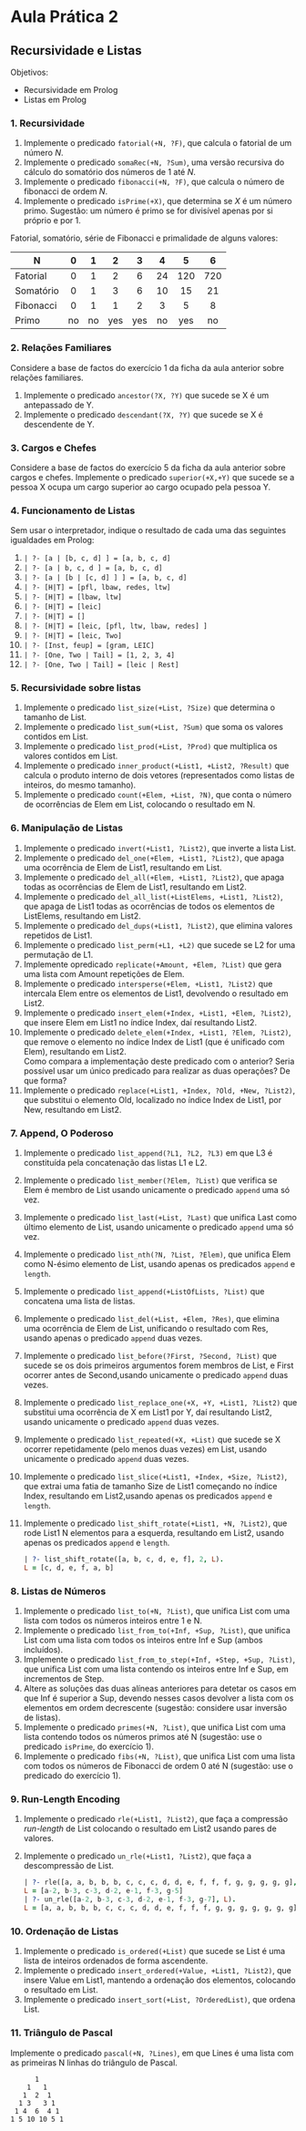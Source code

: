 # Aula Prática 2

## Recursividade e Listas

Objetivos:

- Recursividade em Prolog
- Listas em Prolog

### 1. Recursividade

1. Implemente o predicado `fatorial(+N, ?F)`, que calcula o fatorial de um número $N$.
2. Implemente o predicado `somaRec(+N, ?Sum)`, uma versão recursiva do cálculo do somatório dos números de 1 até $N$.
3. Implemente o predicado `fibonacci(+N, ?F)`, que calcula o número de fibonacci de ordem $N$.
4. Implemente o predicado `isPrime(+X)`, que determina se $X$ é um número primo. Sugestão: um número é primo se for divisível apenas por si próprio e por 1.

Fatorial, somatório, série de Fibonacci e primalidade de alguns valores:

| N         |   0   |   1   |   2   |   3   |   4   |   5   |   6   |
| --------- | :---: | :---: | :---: | :---: | :---: | :---: | :---: |
| Fatorial  |   0   |   1   |   2   |   6   |  24   |  120  |  720  |
| Somatório |   0   |   1   |   3   |   6   |  10   |  15   |  21   |
| Fibonacci |   0   |   1   |   1   |   2   |   3   |   5   |   8   |
| Primo     |  no   |  no   |  yes  |  yes  |  no   |  yes  |  no   |

### 2. Relações Familiares

Considere a base de factos do exercício 1 da ficha da aula anterior sobre relações familiares.

1. Implemente o predicado `ancestor(?X, ?Y)` que sucede se X é um antepassado de Y.
2. Implemente o predicado `descendant(?X, ?Y)` que sucede se X é descendente de Y.

### 3. Cargos e Chefes

Considere a base de factos do exercício 5 da ficha da aula anterior sobre cargos e chefes.
Implemente o predicado `superior(+X,+Y)` que sucede se a pessoa X ocupa um cargo superior ao cargo ocupado pela pessoa Y.

### 4. Funcionamento de Listas

Sem usar o interpretador, indique o resultado de cada uma das seguintes igualdades em Prolog:

1. `| ?- [a | [b, c, d] ] = [a, b, c, d]`
2. `| ?- [a | b, c, d ] = [a, b, c, d]`
3. `| ?- [a | [b | [c, d] ] ] = [a, b, c, d]`
4. `| ?- [H|T] = [pfl, lbaw, redes, ltw]`
5. `| ?- [H|T] = [lbaw, ltw]`
6. `| ?- [H|T] = [leic]`
7. `| ?- [H|T] = []`
8. `| ?- [H|T] = [leic, [pfl, ltw, lbaw, redes] ]`
9. `| ?- [H|T] = [leic, Two]`
10. `| ?- [Inst, feup] = [gram, LEIC]`
11. `| ?- [One, Two | Tail] = [1, 2, 3, 4]`
12. `| ?- [One, Two | Tail] = [leic | Rest]`

### 5. Recursividade sobre listas

1. Implemente o predicado `list_size(+List, ?Size)` que determina o tamanho de List.
2. Implemente o predicado `list_sum(+List, ?Sum)` que soma os valores contidos em List.
3. Implemente o predicado `list_prod(+List, ?Prod)` que multiplica os valores contidos em List.
4. Implemente o predicado `inner_product(+List1, +List2, ?Result)` que calcula o produto interno de dois vetores (representados como listas de inteiros, do mesmo tamanho).
5. Implemente o predicado `count(+Elem, +List, ?N)`, que conta o número de ocorrências de Elem em List, colocando o resultado em N.

### 6. Manipulação de Listas

1. Implemente o predicado `invert(+List1, ?List2)`, que inverte a lista List.
2. Implemente o predicado `del_one(+Elem, +List1, ?List2)`, que apaga uma ocorrência de Elem de List1, resultando em List.
3. Implemente o predicado `del_all(+Elem, +List1, ?List2)`, que apaga todas as ocorrências de Elem de List1, resultando em List2.
4. Implemente o predicado `del_all_list(+ListElems, +List1, ?List2)`, que apaga de List1 todas as ocorrências de todos os elementos de ListElems, resultando em List2.
5. Implemente o predicado `del_dups(+List1, ?List2)`, que elimina valores repetidos de List1.
6. Implemente o predicado `list_perm(+L1, +L2)` que sucede se L2 for uma permutação de L1.
7. Implemente opredicado `replicate(+Amount, +Elem, ?List)` que gera uma lista com Amount repetições de Elem.
8. Implemente o predicado `intersperse(+Elem, +List1, ?List2)` que intercala Elem entre os elementos de List1, devolvendo o resultado em List2.
9. Implemente o predicado `insert_elem(+Index, +List1, +Elem, ?List2)`, que insere Elem em List1 no índice Index, daí resultando List2.
10. Implemente o predicado `delete_elem(+Index, +List1, ?Elem, ?List2)`, que remove o elemento no índice Index de List1 (que é unificado com Elem), resultando em List2.\
    Como compara a implementação deste predicado com o anterior?
    Seria possível usar um único predicado para realizar as duas operações?
    De que forma?
11. Implemente o predicado `replace(+List1, +Index, ?Old, +New, ?List2)`, que substitui o
elemento Old, localizado no índice Index de List1, por New, resultando em List2.

### 7. Append, O Poderoso

1. Implemente o predicado `list_append(?L1, ?L2, ?L3)` em que L3 é constituída pela concatenação das listas L1 e L2.
2. Implemente o predicado `list_member(?Elem, ?List)` que verifica se Elem é membro de List usando unicamente o predicado `append` uma só vez.
3. Implemente o predicado `list_last(+List, ?Last)` que unifica Last como último elemento de List, usando unicamente o predicado `append` uma só vez.
4. Implemente o predicado `list_nth(?N, ?List, ?Elem)`, que unifica Elem como N-ésimo elemento de List, usando apenas os predicados `append` e `length`.
5. Implemente o predicado `list_append(+ListOfLists, ?List)` que concatena uma lista de listas.
6. Implemente o predicado `list_del(+List, +Elem, ?Res)`, que elimina uma ocorrência de Elem de List, unificando o resultado com Res, usando apenas o predicado `append` duas vezes.
7. Implemente o predicado `list_before(?First, ?Second, ?List)` que sucede se os dois primeiros argumentos forem membros de List, e First ocorrer antes de Second,usando unicamente o predicado `append` duas vezes.
8. Implemente o predicado `list_replace_one(+X, +Y, +List1, ?List2)` que substitui uma ocorrência de X em List1 por Y, daí resultando List2, usando unicamente o predicado `append` duas vezes.
9. Implemente o predicado `list_repeated(+X, +List)` que sucede se X ocorrer repetidamente (pelo menos duas vezes) em List, usando unicamente o predicado `append` duas vezes.
10. Implemente o predicado `list_slice(+List1, +Index, +Size, ?List2)`, que extrai uma fatia de tamanho Size de List1 começando no índice Index, resultando em List2,usando apenas os predicados `append` e `length`.
11. Implemente o predicado `list_shift_rotate(+List1, +N, ?List2)`, que rode List1 N elementos para a esquerda, resultando em List2, usando apenas os predicados `append` e `length`.

    ```prolog
    | ?- list_shift_rotate([a, b, c, d, e, f], 2, L).
    L = [c, d, e, f, a, b]
    ```

### 8. Listas de Números

1. Implemente o predicado `list_to(+N, ?List)`, que unifica List com uma lista com todos os números inteiros entre 1 e N.
2. Implemente o predicado `list_from_to(+Inf, +Sup, ?List)`, que unifica List com uma lista com todos os inteiros entre Inf e Sup (ambos incluídos).
3. Implemente o predicado `list_from_to_step(+Inf, +Step, +Sup, ?List)`, que unifica List com uma lista contendo os inteiros entre Inf e Sup, em incrementos de Step.
4. Altere as soluções das duas alíneas anteriores para detetar os casos em que Inf é superior a Sup, devendo nesses casos devolver a lista com os elementos em ordem decrescente (sugestão: considere usar inversão de listas).
5. Implemente o predicado `primes(+N, ?List)`, que unifica List com uma lista contendo todos os números primos até N (sugestão: use o predicado `isPrime`, do exercício 1).
6. Implemente o predicado `fibs(+N, ?List)`, que unifica List com uma lista com todos os números de Fibonacci de ordem 0 até N (sugestão: use o predicado do exercício 1).

### 9. Run-Length Encoding

1. Implemente o predicado `rle(+List1, ?List2)`, que faça a compressão *run-length* de List colocando o resultado em List2 usando pares de valores.
2. Implemente o predicado `un_rle(+List1, ?List2)`, que faça a descompressão de List.

    ```prolog
    | ?- rle([a, a, b, b, b, c, c, c, d, d, e, f, f, f, g, g, g, g, g], L).
    L = [a-2, b-3, c-3, d-2, e-1, f-3, g-5]
    | ?- un_rle([a-2, b-3, c-3, d-2, e-1, f-3, g-7], L).
    L = [a, a, b, b, b, c, c, c, d, d, e, f, f, f, g, g, g, g, g, g, g]
    ```

### 10. Ordenação de Listas

1. Implemente o predicado `is_ordered(+List)` que sucede se List é uma lista de inteiros ordenados de forma ascendente.
2. Implemente o predicado `insert_ordered(+Value, +List1, ?List2)`, que insere Value em List1, mantendo a ordenação dos elementos, colocando o resultado em List.
3. Implemente o predicado `insert_sort(+List, ?OrderedList)`, que ordena List.

### 11. Triângulo de Pascal

Implemente o predicado `pascal(+N, ?Lines)`, em que Lines é uma lista com as primeiras N linhas do triângulo de Pascal.

```text
      1
    1   1
   1  2  1
  1 3   3 1
 1 4  6  4 1
1 5 10 10 5 1
```
